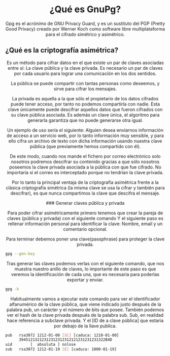 <div align="center">
  <h1>¿Qué es GnuPg?</h1>
</div>

<div align="center">
  <p>
Gpg es el acrónimo de GNU Privacy Guard, y es un sustituto del PGP (Pretty Good Privacy) creado 
por Werner Koch como software libre multiplataforma para el cifrado simétrico y asimétrico.
  </p>
</div>

## ¿Qué es la criptografía asimétrica?
<div align="center">
  <p>
Es un método para cifrar datos en el que existe un par de claves asociadas entre sí: La clave pública y la clave privada.
Es necesario un par de claves por cada usuario para lograr una comunicación en los dos sentidos.

La pública se puede compartir con tantas personas como deseemos, y sirve para cifrar los mensajes.

La privada es aquella a la que sólo el propietario de los datos cifrados puede tener acceso, por tanto no podemos compartirla con nadie. Esta clave únicamente puede descifrar aquellos datos que fueron cifrados con su clave pública asociada. Es además un clave única, el algoritmo para generarla garantiza que no puede generarse otra igual.

Un ejemplo de uso sería el siguiente: Alguien desea enviarnos información de acceso a un servicio web, por lo tanto información muy sensible, y para ello cifra un archivo de texto con dicha información usando nuestra clave pública (que previamente hemos compartido con él).

De este modo, cuando nos mande el fichero por correo electrónico solo nosotros podremos descifrar su contenido gracias a que sólo nosotros poseemos la clave privada asociada a la pública con que fue cifrado. No importaría si el correo es interceptado porque no tendrían la clave privada.

Por lo tanto la principal ventaja de la criptografía asimétrica frente a la clásica criptografía simétrica (la misma clave se usa la cifrar y también para descifrar), es que nunca compartimos la clave que descifra el mensaje.

  </p>
</div>


<div align="center">
  <p>
### Generar claves pública y privada

Para poder cifrar asimétricamente primero tenemos que crear la pareja de claves (pública y privada) con el siguiente comando
Y el siguiente paso es rellenar información personal para identificar la clave: Nombre, email y un comentario opcional.

Para terminar debemos poner una clave(passphrase) para proteger la clave privada.
  </p>
</div>

```sh
gpg --gen-key
```

<div align="center">
  <p>
Tras generar las claves podemos verlas con el siguiente comando, que nos muestra nuestro anillo de claves, lo importante de este paso es que veremos la identificación de cada una, que es necesaria para poderlas exportar y enviar.
  </p>
</div>

```sh
gpg -k
```
<div align="center">
  <p>
Habitualmente vamos a ejecutar este comando para ver el identificador alfanumérico de la clave pública, que viene indicado justo después de la palabra pub, un carácter y el número de bits que posee. También podemos ver el hash de la clave privada después de la palabra sub. Sub, en realidad hace referencia a subclave privada. Y el [ID de a clave pública] que estaria por debajo de la llave publica.
  </p>
</div>

```sh
pub   rsa3072 1212-01-00 [SC] [caduca: 1210-01-00]
      39451213212312312312312121231231231322B4D
uid        [  absoluta ] nolose
sub   rsa3072 1212-01-19 [E] [caduca: 1000-01-19]
```









